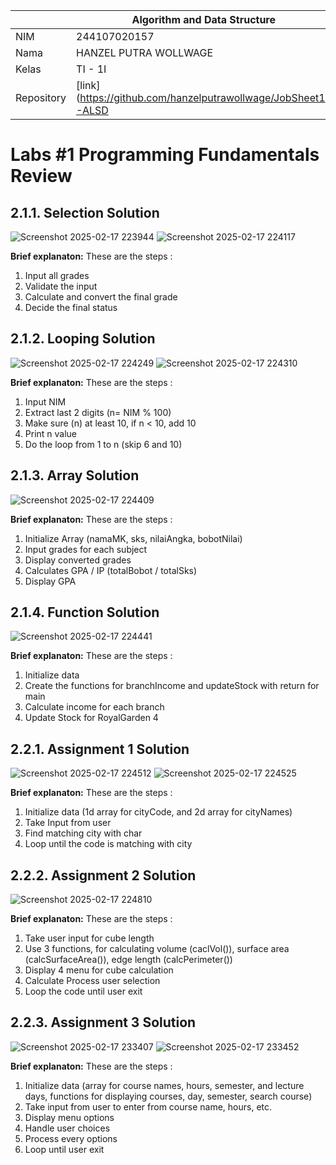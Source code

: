 |  | Algorithm and Data Structure |
|--|--|
| NIM |  244107020157|
| Nama |  HANZEL PUTRA WOLLWAGE |
| Kelas | TI - 1I |
| Repository | [link] (https://github.com/hanzelputrawollwage/JobSheet1-ALSD |

# Labs #1 Programming Fundamentals Review

## 2.1.1. Selection Solution

![Screenshot 2025-02-17 223944](https://github.com/user-attachments/assets/59111358-c53a-4748-a79a-75615a3c377f)
![Screenshot 2025-02-17 224117](https://github.com/user-attachments/assets/024432b8-d2e2-4bf5-8634-ec02114424ef)


**Brief explanaton:** 
These are the steps : 
1. Input all grades
2. Validate the input
3. Calculate and convert the final grade
4. Decide the final status

## 2.1.2. Looping Solution

![Screenshot 2025-02-17 224249](https://github.com/user-attachments/assets/7d11cb91-07fc-465a-876b-357de8fc1225)
![Screenshot 2025-02-17 224310](https://github.com/user-attachments/assets/7880312e-f23c-4863-aaf5-e7721da56809)


**Brief explanaton:** 
These are the steps : 
1. Input NIM
2. Extract last 2 digits (n= NIM % 100)
3. Make sure (n) at least 10, if n < 10, add 10
4. Print n value
5. Do the loop from 1 to n (skip 6 and 10)

## 2.1.3. Array Solution

![Screenshot 2025-02-17 224409](https://github.com/user-attachments/assets/f608628b-8070-47df-981a-42388c6b1ef0)


**Brief explanaton:** 
These are the steps : 
1. Initialize Array (namaMK, sks, nilaiAngka, bobotNilai)
2. Input grades for each subject
3. Display converted grades
4. Calculates GPA / IP (totalBobot / totalSks)
5. Display GPA

## 2.1.4. Function Solution

![Screenshot 2025-02-17 224441](https://github.com/user-attachments/assets/eaac1ff0-cb3f-47f8-865a-a75c004d0527)


**Brief explanaton:** 
These are the steps : 
1. Initialize data
2. Create the functions for branchIncome and updateStock with return for main
3. Calculate income for each branch
4. Update Stock for RoyalGarden 4


## 2.2.1. Assignment 1 Solution

![Screenshot 2025-02-17 224512](https://github.com/user-attachments/assets/7fac8a66-40aa-4f66-be47-aa857b8847c7)
![Screenshot 2025-02-17 224525](https://github.com/user-attachments/assets/ec56815e-5d78-4222-98bf-4615e9ca3042)


**Brief explanaton:** 
These are the steps :
1. Initialize data (1d array for cityCode, and 2d array for cityNames)
2. Take Input from user
3. Find matching city with char
4. Loop until the code is matching with city

## 2.2.2. Assignment 2 Solution

![Screenshot 2025-02-17 224810](https://github.com/user-attachments/assets/cd968747-2c51-4412-8ec6-27313421a7a3)


**Brief explanaton:** 
These are the steps :
1. Take user input for cube length
2. Use 3 functions, for calculating volume (caclVol()), surface area (calcSurfaceArea()), edge length (calcPerimeter())
3. Display 4 menu for cube calculation
4. Calculate Process user selection
5. Loop the code until user exit

## 2.2.3. Assignment 3 Solution

![Screenshot 2025-02-17 233407](https://github.com/user-attachments/assets/f66e7404-315e-4592-bc5e-380a3d74535e)
![Screenshot 2025-02-17 233452](https://github.com/user-attachments/assets/ed398f90-a654-41e5-831e-70754e3f7256)


**Brief explanaton:** 
These are the steps :
1. Initialize data (array for course names, hours, semester, and lecture days, functions for displaying courses, day, semester, search course)
2. Take input from user to enter from course name, hours, etc.
3. Display menu options
4. Handle user choices
5. Process every options
6. Loop until user exit
